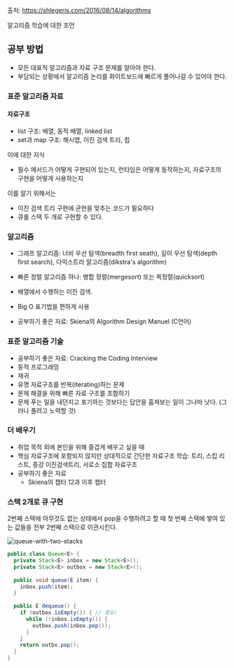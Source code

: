 출처: https://shlegeris.com/2016/08/14/algorithms

알고리즘 학습에 대한 조언

## 공부 방법

- 모든 대표적 알고리즘과 자료 구조 문제를 알아야 한다.
- 부담되는 상황에서 알고리즘 논리를 화이트보드에 빠르게 풀어나갈 수 있어야 한다.



### 표준 알고리즘 자료

#### 자료구조

- list 구조: 배열, 동적 배열, linked list
- set과 map 구조: 해시맵, 이진 검색 트리, 힙

이에 대한 지식

- 필수 메서드가 어떻게 구현되어 있는지, 런타임은 어떻게 동작하는지, 자료구조의 구현을 어떻게 사용하는지

이를 알기 위해서는 

- 이진 검색 트리 구현에 균현을 맞추는 코드가 필요하다
- 큐를 스택 두 개로 구현할 수 있다.



### 알고리즘

- 그래프 알고리즘: 너비 우선 탐색(breadth first seath), 깊이 우선 탐색(depth first search), 다익스트라 알고리즘(dikstra's algorithm)
- 빠른 정렬 알고리즘 하나: 병합 정렬(mergesort) 또는 퀵정렬(quicksort)
- 배열에서 수행하는 이진 검색. 
- Big O 표기법을 편하게 사용

- 공부하기 좋은 자료: Skiena의 Algorithm Design Manuel (C언어)



### 표준 알고리즘 기술

- 공부하기 좋은 자료: Cracking the Coding Interview
- 동적 프로그래밍
- 재귀
- 유명 자료구조를 반복(iterating)하는 문제
- 문제 해결을 위해 빠른 자료 구조를 조합하기
- 문제 푸는 일을 내던지고 포기하는 것보다는 답안을 훔쳐보는 일이 그나마 낫다. (그러나 풀려고 노력할 것)



### 더 배우기

- 취업 목적 외에 본인을 위해 즐겁게 배우고 싶을 때
- 핵심 자료구조에 포함되지 않지만 상대적으로 간단한 자료구조 학습: 트리, 스킵 리스트, 증강 이진검색트리, 서로소 집합 자료구조
- 공부하기 좋은 자료
  - Skiena의 챕터 12과 이후 챕터



### 스택 2개로 큐 구현

2번째 스택에 아무것도 없는 상태에서 pop을 수행하려고 할 때 첫 번째 스택에 쌓여 있는 값들을 전부 2번째 스택으로 이관시킨다.

![queue-with-two-stacks](https://i.stack.imgur.com/1YfMo.png)

```java
public class Queue<E> {
  private Stack<E> inbox = new Stack<E>();
  private Stack<E> outbox = new Stack<E>();
  
  public void queue(E item) {
    inbox.push(item);
  }
  
  public E dequeue() {
    if (outbox.isEmpty()) { // 중요!
      while (!inbox.isEmpty()) {
        outbox.push(inbox.pop());
      }
    }
    return outbx.pop();
  }
}
```